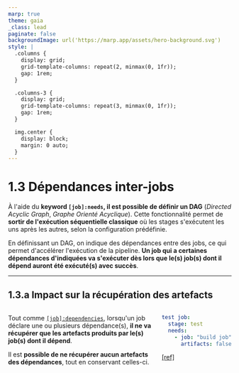 ```yaml
---
marp: true
theme: gaia
_class: lead
paginate: false
backgroundImage: url('https://marp.app/assets/hero-background.svg')
style: |
  .columns {
    display: grid;
    grid-template-columns: repeat(2, minmax(0, 1fr));
    gap: 1rem;
  }

  .columns-3 {
    display: grid;
    grid-template-columns: repeat(3, minmax(0, 1fr));
    gap: 1rem;
  }

  img.center {
    display: block;
    margin: 0 auto;
  }
---
```


# 1.3 Dépendances inter-jobs

À l'aide du **keyword `[job]:needs`, il est possible de définir un DAG** (*Directed Acyclic Graph*, *Graphe Orienté Acyclique*). Cette fonctionnalité permet de **sortir de l'exécution séquentielle classique** où les stages s'exécutent les uns après les autres, selon la configuration prédéfinie.

En définissant un DAG, on indique des dépendances entre des jobs, ce qui permet d'accélérer l'exécution de la pipeline. **Un job qui a certaines dépendances d'indiquées va s'exécuter dès lors que le(s) job(s) dont il dépend auront été exécuté(s) avec succès**.

---

## 1.3.a Impact sur la récupération des artefacts

<div class="columns">
<div>

Tout comme [`[job]:dependencies`](https://docs.gitlab.com/ee/ci/yaml/#dependencies), lorsqu'un job déclare une ou plusieurs dépendance(s), **il ne va récupérer que les artefacts produits par le(s) job(s) dont il dépend**.

Il est **possible de ne récupérer aucun artefacts des dépendances**, tout en conservant celles-ci.

</div>
<div>

```yaml
test job:
  stage: test
  needs:
    - job: "build job"
      artifacts: false
```

[\[ref\]](https://docs.gitlab.com/ee/ci/yaml/#needsartifacts)
</div>
</div>